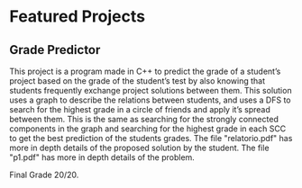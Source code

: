 # Featured Projects

## Grade Predictor

This project is a program made in C++ to predict the grade of a student’s project based on the grade of the student’s test by also knowing that students frequently exchange project solutions between them. This solution uses a graph to describe the relations between students, and uses a DFS to search for the highest grade in a circle of friends and apply it’s spread between them. This is the same as searching for the strongly connected components in the graph and searching for the highest grade in each SCC to get the best prediction of the students grades. The file "relatorio.pdf" has more in depth details of the proposed solution by the student. The file "p1.pdf" has more in depth details of the problem.

Final Grade 20/20.